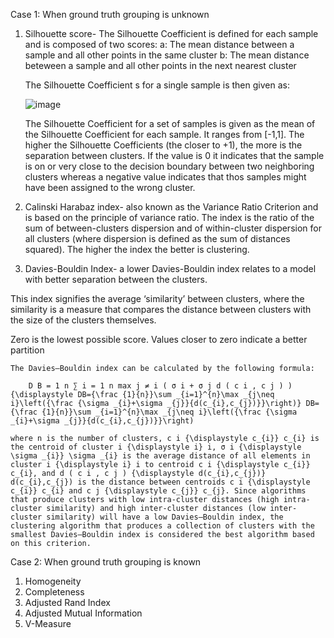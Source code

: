 Case 1: When ground truth grouping is unknown


1) Silhouette score-  The Silhouette Coefficient is defined for each sample and is composed of two scores:
   a: The mean distance between a sample and all other points in the same cluster
   b: The mean distance beteween a sample and all other points in the next nearest cluster

   The Silhouette Coefficient s for a single sample is then given as:
   
   ![image](https://user-images.githubusercontent.com/54790008/166201819-faa9ff3f-8741-4e24-a412-02bdbf3947ce.png)


   The Silhouette Coefficient for a set of samples is given as the mean of the Silhouette Coefficient for each sample. It ranges from [-1,1]. The higher      the Silhouette Coefficients (the closer to +1), the more is the separation between clusters. If the value is 0    it indicates that the sample is on or    very close to the decision boundary between two neighboring clusters whereas a negative value indicates that thos    samples might have been assigned to    the wrong cluster.

2) Calinski Harabaz index- also known as the Variance Ratio Criterion and is based on the principle of variance ratio. The index is the ratio of the sum of between-clusters dispersion and of within-cluster dispersion for all clusters (where dispersion is defined as the sum of distances squared). The higher the index the better is clustering. 




3) Davies-Bouldin Index- a lower Davies-Bouldin index relates to a model with better separation between the clusters.

This index signifies the average ‘similarity’ between clusters, where the similarity is a measure that compares the distance between clusters with the size of the clusters themselves.

Zero is the lowest possible score. Values closer to zero indicate a better partition

    The Davies–Bouldin index can be calculated by the following formula:

        D B = 1 n ∑ i = 1 n max j ≠ i ( σ i + σ j d ( c i , c j ) ) {\displaystyle DB={\frac {1}{n}}\sum _{i=1}^{n}\max _{j\neq i}\left({\frac {\sigma _{i}+\sigma _{j}}{d(c_{i},c_{j})}}\right)} DB={\frac {1}{n}}\sum _{i=1}^{n}\max _{j\neq i}\left({\frac {\sigma _{i}+\sigma _{j}}{d(c_{i},c_{j})}}\right)

    where n is the number of clusters, c i {\displaystyle c_{i}} c_{i} is the centroid of cluster i {\displaystyle i} i, σ i {\displaystyle \sigma _{i}} \sigma _{i} is the average distance of all elements in cluster i {\displaystyle i} i to centroid c i {\displaystyle c_{i}} c_{i}, and d ( c i , c j ) {\displaystyle d(c_{i},c_{j})} d(c_{i},c_{j}) is the distance between centroids c i {\displaystyle c_{i}} c_{i} and c j {\displaystyle c_{j}} c_{j}. Since algorithms that produce clusters with low intra-cluster distances (high intra-cluster similarity) and high inter-cluster distances (low inter-cluster similarity) will have a low Davies–Bouldin index, the clustering algorithm that produces a collection of clusters with the smallest Davies–Bouldin index is considered the best algorithm based on this criterion.

Case 2: When ground truth grouping is known

1) Homogeneity
2) Completeness
3) Adjusted Rand Index
4) Adjusted Mutual Information
5) V-Measure
